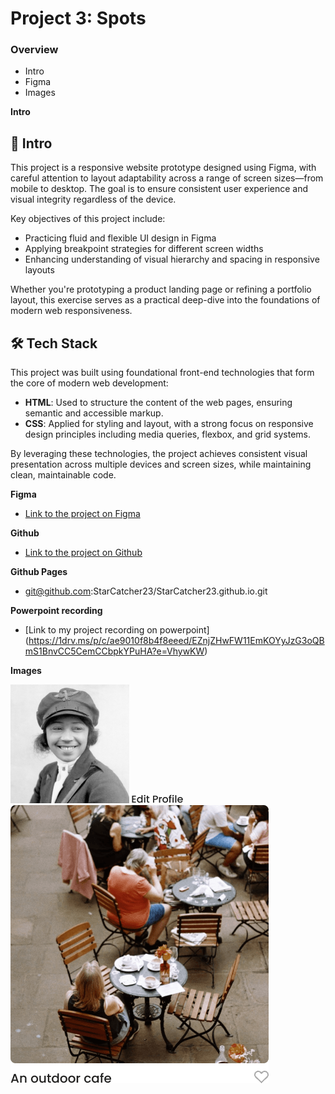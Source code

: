 # Project 3: Spots

### Overview

- Intro
- Figma
- Images

**Intro**

## 🧭 Intro

This project is a responsive website prototype designed using Figma, with careful attention to layout adaptability across a range of screen sizes—from mobile to desktop. The goal is to ensure consistent user experience and visual integrity regardless of the device.

Key objectives of this project include:

- Practicing fluid and flexible UI design in Figma
- Applying breakpoint strategies for different screen widths
- Enhancing understanding of visual hierarchy and spacing in responsive layouts

Whether you're prototyping a product landing page or refining a portfolio layout, this exercise serves as a practical deep-dive into the foundations of modern web responsiveness.

## 🛠️ Tech Stack

This project was built using foundational front-end technologies that form the core of modern web development:

- **HTML**: Used to structure the content of the web pages, ensuring semantic and accessible markup.
- **CSS**: Applied for styling and layout, with a strong focus on responsive design principles including media queries, flexbox, and grid systems.

By leveraging these technologies, the project achieves consistent visual presentation across multiple devices and screen sizes, while maintaining clean, maintainable code.

**Figma**

- [Link to the project on Figma](https://www.figma.com/file/BBNm2bC3lj8QQMHlnqRsga/Sprint-3-Project-%E2%80%94-Spots?type=design&node-id=2%3A60&mode=design&t=afgNFybdorZO6cQo-1)

**Github**

- [Link to the project on Github](https://github.com/StarCatcher23/se_project_spots)

**Github Pages**
- git@github.com:StarCatcher23/StarCatcher23.github.io.git

**Powerpoint recording**

- [Link to my project recording on powerpoint] (https://1drv.ms/p/c/ae9010f8b4f8eeed/EZnjZHwFW11EmKOYyJzG3oQBmS1BnvCC5CemCCbpkYPuHA?e=VhywKW)

**Images**

![alt text](<bessie tiny png.png>)
![alt text](<Edit Profile (1).png>)
![alt text](<Group 8 (1).png>)
